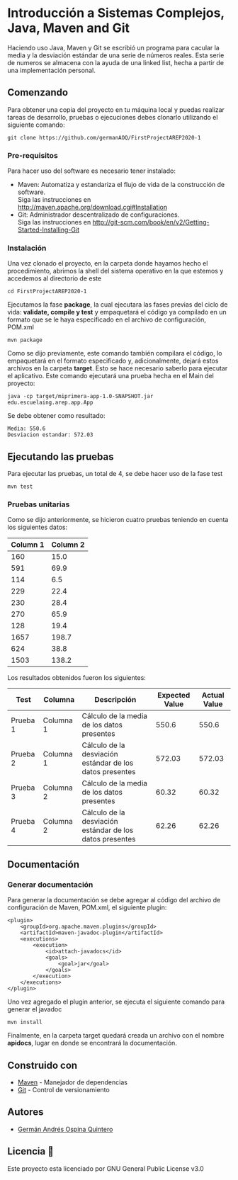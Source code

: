 # Introducción a Sistemas Complejos, Java, Maven and Git                  
Haciendo uso Java, Maven y Git se escribió un programa para cacular la media y la desviación estándar de una serie de números reales. Esta serie de numeros se almacena con la ayuda de una linked list, hecha a partir de una implementación personal.
## Comenzando
Para obtener una copia del proyecto en tu máquina local y puedas realizar tareas de desarrollo, pruebas o ejecuciones debes clonarlo utilizando el siguiente comando:
```
git clone https://github.com/germanAOQ/FirstProjectAREP2020-1
```
### Pre-requisitos
Para hacer uso del software es necesario tener instalado:
* Maven: Automatiza y estandariza el flujo de vida de la construcción de software.                 
    Siga las instrucciones en http://maven.apache.org/download.cgi#Installation
* Git: Administrador descentralizado de configuraciones.                     
    Siga las instrucciones en http://git-scm.com/book/en/v2/Getting-Started-Installing-Git
### Instalación
Una vez clonado el proyecto, en la carpeta donde hayamos hecho el procedimiento, abrimos la shell del sistema operativo en la que estemos y accedemos al directorio de este
```
cd FirstProjectAREP2020-1
```
Ejecutamos la fase **package**, la cual ejecutara las fases previas del ciclo de vida: **validate, compile y test** y empaquetará el código ya compilado en un formato que se le haya especificado en el archivo de configuración, POM.xml
```
mvn package
```
Como se dijo previamente, este comando también compilara el código, lo empaquetará en el formato especificado y, adicionalmente, dejará estos archivos en la carpeta **target**. Esto se hace necesario saberlo para ejecutar el aplicativo. Este comando ejecutará una prueba hecha en el Main del proyecto:
```
java -cp target/miprimera-app-1.0-SNAPSHOT.jar edu.escuelaing.arep.app.App
```
Se debe obtener como resultado:
```
Media: 550.6
Desviacion estandar: 572.03
```
## Ejecutando las pruebas
Para ejecutar las pruebas, un total de 4, se debe hacer uso de la fase test
```
mvn test
```
### Pruebas unitarias
Como se dijo anteriormente, se hicieron cuatro pruebas teniendo en cuenta los siguientes datos:

| Column 1 | Column 2 |
| ---------- | ---------- |
| 160   | 15.0   |
| 591   | 69.9   |
| 114   | 6.5   |
| 229   | 22.4   |
| 230   | 28.4   |
| 270   | 65.9   |
| 128   | 19.4   |
| 1657  | 198.7   |
| 624   | 38.8   |
| 1503  | 138.2   |

Los resultados obtenidos fueron los siguientes:

| Test | Columna |Descripción |Expected Value | Actual Value |
| ---------- | ---------- | ---------- | ---------- | ---------- |
|Prueba 1| Columna 1 | Cálculo de la media de los datos presentes | 550.6| 550.6|
|Prueba 2| Columna 1 | Cálculo de la desviación estándar de los datos presentes | 572.03| 572.03|
|Prueba 3| Columna 2 | Cálculo de la media de los datos presentes | 60.32| 60.32|
|Prueba 4| Columna 2 | Cálculo de la desviación estándar de los datos presentes | 62.26| 62.26|

## Documentación

### Generar documentación
Para generar la documentación se debe agregar al código del archivo de configuración de Maven, POM.xml, el siguiente plugin:
```
<plugin>
	<groupId>org.apache.maven.plugins</groupId>
	<artifactId>maven-javadoc-plugin</artifactId>
	<executions>
		<execution>
			<id>attach-javadocs</id>
			<goals>
				<goal>jar</goal>
			</goals>
		</execution>
	</executions>
</plugin>

```
Uno vez agregado el plugin anterior, se ejecuta el siguiente comando para generar el javadoc
```
mvn install
```
Finalmente, en la carpeta target quedará creada un archivo con el nombre **apidocs**, lugar en donde se encontrará la documentación.

## Construido con 
* [Maven](https://maven.apache.org/) - Manejador de dependencias
* [Git](https://github.com/) - Control de versionamiento

## Autores 
* [Germán Andrés Ospina Quintero](https://github.com/germanAOQ)

## Licencia 📄
Este proyecto esta licenciado por GNU General Public License v3.0
